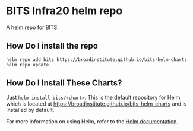 # BITS Infra20 helm repo
A helm repo for BITS.

## How Do I install the repo
```
helm repo add bits https://broadinstitute.github.io/bits-helm-charts
helm repo update
```
## How Do I Install These Charts?

Just `helm install bits/<chart>`. This is the default repository for Helm which is located at https://broadinstitute.github.io/bits-helm-charts and is installed by default.

For more information on using Helm, refer to the [Helm documentation](https://github.com/kubernetes/helm#docs).

